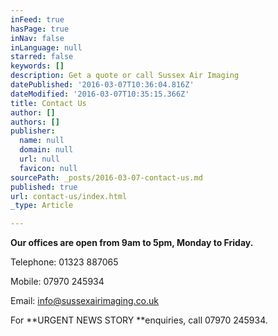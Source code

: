 ```yaml
---
inFeed: true
hasPage: true
inNav: false
inLanguage: null
starred: false
keywords: []
description: Get a quote or call Sussex Air Imaging
datePublished: '2016-03-07T10:36:04.816Z'
dateModified: '2016-03-07T10:35:15.366Z'
title: Contact Us
author: []
authors: []
publisher:
  name: null
  domain: null
  url: null
  favicon: null
sourcePath: _posts/2016-03-07-contact-us.md
published: true
url: contact-us/index.html
_type: Article

---
```

**Our offices are open from 9am to 5pm, Monday to Friday.**

Telephone: 01323 887065

Mobile: 07970 245934

Email: info@sussexairimaging.co.uk

For **URGENT NEWS STORY **enquiries, call 07970 245934\.